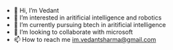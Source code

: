 - 👋 Hi, I’m Vedant
- 👀 I’m interested in aritificial intelligence and robotics
- 🌱 I’m currently pursuing btech in aritificial intelligence
- 💞️ I’m looking to collaborate with microsoft
- 📫 How to reach me im.vedantsharma@gmail.com

<!---
xEDANx/xEDANx is a ✨ special ✨ repository because its `README.md` (this file) appears on your GitHub profile.
You can click the Preview link to take a look at your changes.
--->

